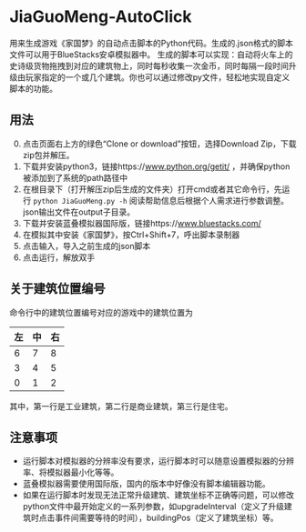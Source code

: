 # JiaGuoMeng-AutoClick
用来生成游戏《家国梦》的自动点击脚本的Python代码。生成的.json格式的脚本文件可以用于BlueStacks安卓模拟器中。
生成的脚本可以实现：自动将火车上的史诗级货物拖拽到对应的建筑物上，同时每秒收集一次金币，同时每隔一段时间升级由玩家指定的一个或几个建筑。你也可以通过修改py文件，轻松地实现自定义脚本的功能。
## 用法
0. 点击页面右上方的绿色“Clone or download”按钮，选择Download Zip，下载zip包并解压。
1. 下载并安装python3，链接https://www.python.org/getit/
，并确保python被添加到了系统的path路径中
2. 在根目录下（打开解压zip后生成的文件夹）打开cmd或者其它命令行，先运行
`python JiaGuoMeng.py -h`
阅读帮助信息后根据个人需求进行参数调整。json输出文件在output子目录。
3. 下载并安装蓝叠模拟器国际版，链接https://www.bluestacks.com/
4. 在模拟其中安装《家国梦》，按Ctrl+Shift+7，呼出脚本录制器
5. 点击输入，导入之前生成的json脚本
6. 点击运行，解放双手
## 关于建筑位置编号
命令行中的建筑位置编号对应的游戏中的建筑位置为

|左|中|右|
|---|---|---|
|6|7|8| 
|3|4|5| 
|0|1|2|

其中，第一行是工业建筑，第二行是商业建筑，第三行是住宅。
## 注意事项
- 运行脚本对模拟器的分辨率没有要求，运行脚本时可以随意设置模拟器的分辨率、将模拟器最小化等等。
- 蓝叠模拟器需要使用国际版，国内的版本中好像没有脚本编辑器功能。
- 如果在运行脚本时发现无法正常升级建筑、建筑坐标不正确等问题，可以修改python文件中最开始定义的一系列参数，如upgradeInterval（定义了升级建筑时点击事件间需要等待的时间），buildingPos（定义了建筑坐标）等。
